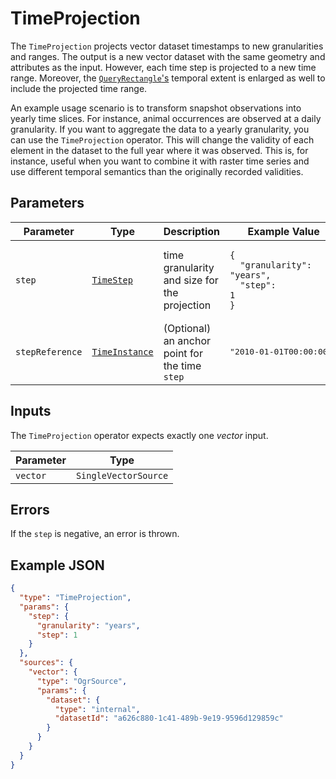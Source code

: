# TimeProjection

The `TimeProjection` projects vector dataset timestamps to new granularities and ranges.
The output is a new vector dataset with the same geometry and attributes as the input.
However, each time step is projected to a new time range.
Moreover, the [`QueryRectangle`'s](./../datatypes/queryrectangle.md) temporal extent is enlarged as well to include the projected time range.

An example usage scenario is to transform snapshot observations into yearly time slices.
For instance, animal occurrences are observed at a daily granularity.
If you want to aggregate the data to a yearly granularity, you can use the `TimeProjection` operator.
This will change the validity of each element in the dataset to the full year where it was observed.
This is, for instance, useful when you want to combine it with raster time series and use different temporal semantics than the originally recorded validities.

## Parameters

| Parameter       | Type                                         | Description                                    | Example Value                                                                                  |
| --------------- | -------------------------------------------- | ---------------------------------------------- | ---------------------------------------------------------------------------------------------- |
| `step`          | [`TimeStep`](/datatypes/timestep.md)         | time granularity and size for the projection   | <pre><code>{<br>&nbsp;&nbsp;"granularity": "years",<br>&nbsp;&nbsp;"step": 1<br>}</code></pre> |
| `stepReference` | [`TimeInstance`](/datatypes/timeinstance.md) | (Optional) an anchor point for the time `step` | <pre>"2010-01-01T00:00:00Z"</pre>                                                              |

## Inputs

The `TimeProjection` operator expects exactly one _vector_ input.

| Parameter | Type                 |
| --------- | -------------------- |
| `vector`  | `SingleVectorSource` |

## Errors

If the `step` is negative, an error is thrown.

## Example JSON

```json
{
  "type": "TimeProjection",
  "params": {
    "step": {
      "granularity": "years",
      "step": 1
    }
  },
  "sources": {
    "vector": {
      "type": "OgrSource",
      "params": {
        "dataset": {
          "type": "internal",
          "datasetId": "a626c880-1c41-489b-9e19-9596d129859c"
        }
      }
    }
  }
}
```
